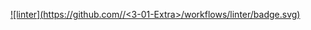  [![linter](https://github.com/<Peter Gemmell>/<3-01-Extra>/workflows/linter/badge.svg)](https://github.com/marketplace/actions/super-linter)
